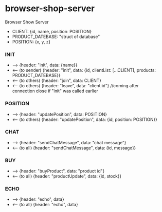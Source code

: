 # browser-shop-server
Browser Show Server

* CLIENT: {id, name, position: POSITION}
* PRODUCT_DATEBASE: "struct of database"
* POSITION: {x, y, z}

### INIT
* --> {header: "init", data: {name}}
* <-- (to sender) {header: "init", data: {id, clientList: [...CLIENT], products: PRODUCT_DATEBASE}}
* <-- (to others) {header: "join", data: CLIENT}
* <-- (to others) {header: "leave", data: "client id"} //coming after connection close if "init" was called earlier

### POSITION
* --> {header: "updatePosition", data: POSITION}
* <-- (to others) {header: "updatePosition", data: {id, position: POSITION}}

### CHAT
* --> {header: "sendChatMessage", data: "chat message"}
* <-- (to all) {header: "sendChatMessage", data: {id, message}}

### BUY
* --> {header: "buyProduct", data: "product id"}
* <-- (to all) {header: "productUpdate", data: {id, stock}}

### ECHO
* --> {header: "echo", data}
* <-- (to all) {header: "echo", data}

